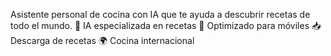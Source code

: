 Asistente personal de cocina con IA que te ayuda a descubrir recetas de todo el mundo.
🤖 IA especializada en recetas 
📱 Optimizado para móviles
📥 Descarga de recetas
🌍 Cocina internacional
